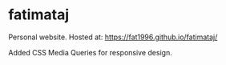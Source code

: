 # fatimataj
Personal website. Hosted at: https://fat1996.github.io/fatimataj/

Added CSS Media Queries for responsive design.
